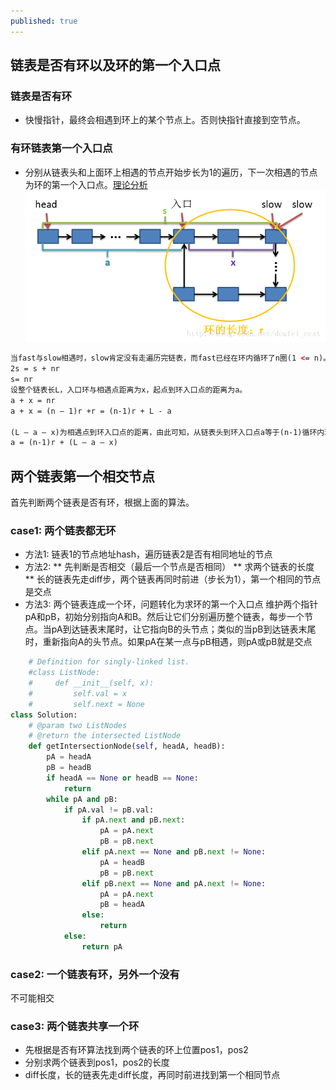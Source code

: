 ```yaml
---
published: true
---
```

## 链表是否有环以及环的第一个入口点

### 链表是否有环

* 快慢指针，最终会相遇到环上的某个节点上。否则快指针直接到空节点。

### 有环链表第一个入口点

* 分别从链表头和上面环上相遇的节点开始步长为1的遍历，下一次相遇的节点为环的第一个入口点。[理论分析](http://www.cnblogs.com/BeyondAnyTime/archive/2012/07/06/2580026.html)
![图](https://github.com/shidongwa/shidongwa.github.io/blob/master/images/linked-list-cycle.png?raw=true)

```html
当fast与slow相遇时，slow肯定没有走遍历完链表，而fast已经在环内循环了n圈(1 <= n)。假设slow走了s步，则fast走了2s步（fast步数还等于s 加上在环上多转的n圈），设环长为r，则：
2s = s + nr
s= nr
设整个链表长L，入口环与相遇点距离为x，起点到环入口点的距离为a。
a + x = nr
a + x = (n – 1)r +r = (n-1)r + L - a

(L – a – x)为相遇点到环入口点的距离，由此可知，从链表头到环入口点a等于(n-1)循环内环+相遇点到环入口点
a = (n-1)r + (L – a – x) 

```

## 两个链表第一个相交节点

首先判断两个链表是否有环，根据上面的算法。

### case1: 两个链表都无环

* 方法1: 链表1的节点地址hash，遍历链表2是否有相同地址的节点
* 方法2: 
** 先判断是否相交（最后一个节点是否相同）
** 求两个链表的长度
** 长的链表先走diff步，两个链表再同时前进（步长为1），第一个相同的节点是交点
* 方法3: 两个链表连成一个环，问题转化为求环的第一个入口点
维护两个指针pA和pB，初始分别指向A和B。然后让它们分别遍历整个链表，每步一个节点。当pA到达链表末尾时，让它指向B的头节点；类似的当pB到达链表末尾时，重新指向A的头节点。如果pA在某一点与pB相遇，则pA或pB就是交点
```python
    # Definition for singly-linked list.
    #class ListNode:
    #     def __init__(self, x):
    #         self.val = x
    #         self.next = None
class Solution:
    # @param two ListNodes
    # @return the intersected ListNode
    def getIntersectionNode(self, headA, headB):
        pA = headA
        pB = headB
        if headA == None or headB == None:
            return
        while pA and pB:
            if pA.val != pB.val:
                if pA.next and pB.next:
                    pA = pA.next
                    pB = pB.next
                elif pA.next == None and pB.next != None:
                    pA = headB
                    pB = pB.next
                elif pB.next == None and pA.next != None:
                    pA = pA.next
                    pB = headA
                else:
                    return
            else:
                return pA
```

### case2: 一个链表有环，另外一个没有
不可能相交

### case3: 两个链表共享一个环
* 先根据是否有环算法找到两个链表的环上位置pos1，pos2
* 分别求两个链表到pos1，pos2的长度
* diff长度，长的链表先走diff长度，再同时前进找到第一个相同节点
